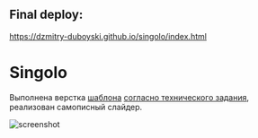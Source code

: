 ## Final deploy:

https://dzmitry-duboyski.github.io/singolo/index.html

 # Singolo

Выполнена верстка  [шаблона](https://github.com/rolling-scopes-school/tasks/blob/master/tasks/markups/level-2/singolo/singolo.jpg) [согласно технического задания](https://github.com/rolling-scopes-school/tasks/tree/master/tasks/markups/level-2/singolo), реализован самописный слайдер.


![screenshot](./assets/readme.md/singolo.gif)